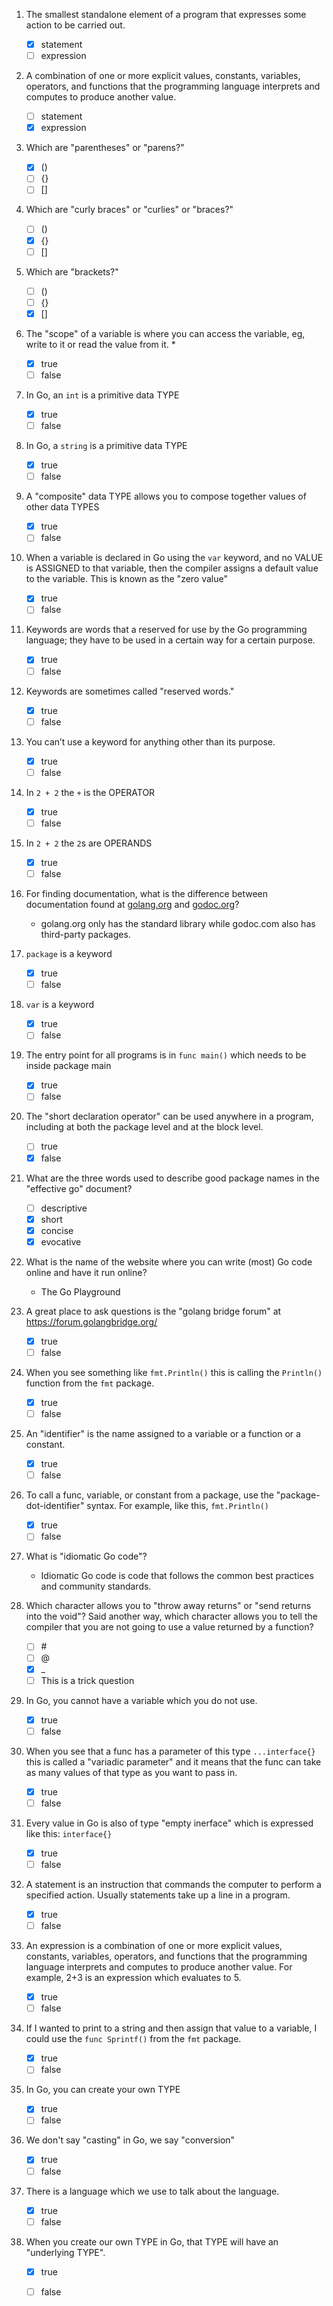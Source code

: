 1. The smallest standalone element of a program that expresses some action to be carried out.  

    - [x] statement
    - [ ] expression
  
2. A combination of one or more explicit values, constants, variables, operators, and functions that the programming language interprets and computes to produce another value. 

    - [ ] statement
    - [x] expression

3. Which are "parentheses" or "parens?"

    - [x] ()
    - [ ] {}
    - [ ] []

4. Which are "curly braces" or "curlies" or "braces?"

    - [ ] ()
    - [x] {}
    - [ ] []

5. Which are "brackets?"  

    - [ ] ()
    - [ ] {}
    - [x] []

6. The "scope" of a variable is where you can access the variable, eg, write to it or read the value from it. *

    - [x] true
    - [ ] false

7. In Go, an `int` is a primitive data TYPE

    - [x] true
    - [ ] false

8. In Go, a `string` is a primitive data TYPE

    - [x] true
    - [ ] false

9. A "composite" data TYPE allows you to compose together values of other data TYPES

    - [x] true
    - [ ] false

10. When a variable is declared in Go using the `var` keyword, and no VALUE is ASSIGNED to that variable, then the compiler assigns a default value to the variable. This is known as the "zero value"

    - [x] true
    - [ ] false

11. Keywords are words that a reserved for use by the Go programming language; they have to be used in a certain way for a certain purpose.

    - [x] true
    - [ ] false

12. Keywords are sometimes called "reserved words."  

    - [x] true
    - [ ] false

13. You can’t use a keyword for anything other than its purpose.  

    - [x] true
    - [ ] false

14. In `2 + 2` the `+` is the OPERATOR

    - [x] true
    - [ ] false

15. In `2 + 2` the `2`s are OPERANDS

    - [x] true
    - [ ] false

16. For finding documentation, what is the difference between documentation found at [golang.org](https://golang.org/) and [godoc.org](http://godoc.org/)?

    - golang.org only has the standard library while godoc.com also has third-party packages.

17. `package` is a keyword

    - [x] true
    - [ ] false

18. `var` is a keyword

    - [x] true
    - [ ] false

19. The entry point for all programs is in `func main()` which needs to be inside package main

    - [x] true
    - [ ] false

20. The "short declaration operator" can be used anywhere in a program, including at both the package level and at the block level.  

    - [ ] true
    - [x] false

21. What are the three words used to describe good package names in the "effective go" document?  

    - [ ] descriptive
    - [x] short
    - [x] concise
    - [x] evocative

22. What is the name of the website where you can write (most) Go code online and have it run online?  
    - The Go Playground

23. A great place to ask questions is the "golang bridge forum" at https://forum.golangbridge.org/  

    - [x] true
    - [ ] false

24. When you see something like `fmt.Println()` this is calling the `Println()` function from the `fmt` package.  

    - [x] true
    - [ ] false

25. An "identifier" is the name assigned to a variable or a function or a constant.  

    - [x] true
    - [ ] false

26. To call a func, variable, or constant from a package, use the "package-dot-identifier" syntax. For example, like this, `fmt.Println()`  

    - [x] true
    - [ ] false

27. What is "idiomatic Go code"?
    - Idiomatic Go code is code that follows the common best practices and community standards.

28. Which character allows you to "throw away returns" or "send returns into the void"? Said another way, which character allows you to tell the compiler that you are not going to use a value returned by a function?  

    - [ ] \#
    - [ ] @
    - [x] _
    - [ ] This is a trick question

29. In Go, you cannot have a variable which you do not use.  

    - [x] true
    - [ ] false

30. When you see that a func has a parameter of this type `...interface{}` this is called a "variadic parameter" and it means that the func can take as many values of that type as you want to pass in.  

    - [x] true
    - [ ] false

31. Every value in Go is also of type "empty inerface" which is expressed like this: `interface{}`  

    - [x] true
    - [ ] false

32. A statement is an instruction that commands the computer to perform a specified action. Usually statements take up a line in a program. 

    - [x] true
    - [ ] false

33. An expression is a combination of one or more explicit values, constants, variables, operators, and functions that the programming language interprets and computes to produce another value. For example, 2+3 is an expression which evaluates to 5.  

    - [x] true
    - [ ] false

34. If I wanted to print to a string and then assign that value to a variable, I could use the `func Sprintf()` from the `fmt` package.

    - [x] true
    - [ ] false

35. In Go, you can create your own TYPE

    - [x] true
    - [ ] false

36. We don't say "casting" in Go, we say "conversion"  

    - [x] true
    - [ ] false

37. There is a language which we use to talk about the language.

    - [x] true
    - [ ] false

38. When you create our own TYPE in Go, that TYPE will have an "underlying TYPE".

    - [x] true
    - [ ] false

